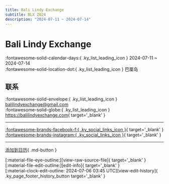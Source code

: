 ```yaml
---
title: Bali Lindy Exchange
subtitle: BLX 2024
description: "2024-07-11 ~ 2024-07-14"
---
```


# Bali Lindy Exchange 

:fontawesome-solid-calendar-days:{ .ky_list_leading_icon } 2024-07-11 ~ 2024-07-14  
:fontawesome-solid-location-dot:{ .ky_list_leading_icon } 巴厘岛  

## 联系

:fontawesome-solid-envelope:{ .ky_list_leading_icon } <balilindyexchange@gmail.com>  
:fontawesome-solid-globe:{ .ky_list_leading_icon } <https://balilindyexchange.com>{ target='_blank' }  

---

 [:fontawesome-brands-facebook-f:{ .ky_social_links_icon }](https://www.facebook.com/profile.php?id=61555616755466){ target='_blank' } [:fontawesome-brands-instagram:{ .ky_social_links_icon }](https://instagram.com/balilindyexchange){ target='_blank' }

---

[添加到日历](https://swing.news/ics/zh-Hans/2024/id/bali-lindy-exchange-2024.ics){ .md-button }

<div class="ky_page_footer" markdown>
<div class="ky_page_footer_trailing" markdown="span">
[:material-file-eye-outline:][view-raw-source-file]{ target='_blank' }
[:material-file-edit-outline:][edit-info]{ target='_blank' }
</div>
<div class="ky_page_footer_leading" markdown="span">
[:material-clock-edit-outline: 2024-07-06 03:45 UTC][view-edit-history]{ .ky_page_footer_history_button target='_blank' }
</div>
</div>

[view-raw-source-file]: https://github.com/swingdance/events/blob/main/2024/id/bali-lindy-exchange-2024.json "查看原始源文件"
[edit-info]: https://github.com/swingdance/events/issues/new?assignees=&labels=update+event&projects=&template=03-update_entity.yml&title=%5B2024%2Fid%5D%20Bali%20Lindy%20Exchange&region=id&year=2024&id=bali-lindy-exchange-2024&name=Bali%20Lindy%20Exchange&org_id= "编辑信息"

[view-edit-history]: https://github.com/swingdance/events/commits/main/2024/id/bali-lindy-exchange-2024.json "查看编辑历史"

